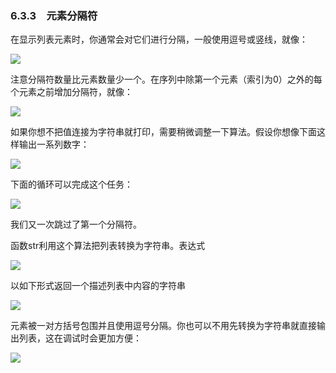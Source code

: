    

### 6.3.3　元素分隔符

在显示列表元素时，你通常会对它们进行分隔，一般使用逗号或竖线，就像：

![](../Images/image06529.gif)

注意分隔符数量比元素数量少一个。在序列中除第一个元素（索引为0）之外的每个元素之前增加分隔符，就像：

![](../Images/image06530.gif)

如果你想不把值连接为字符串就打印，需要稍微调整一下算法。假设你想像下面这样输出一系列数字：

![](../Images/image06531.gif)

下面的循环可以完成这个任务：

![](../Images/image06532.gif)

我们又一次跳过了第一个分隔符。

函数str利用这个算法把列表转换为字符串。表达式

![](../Images/image06533.gif)

以如下形式返回一个描述列表中内容的字符串

![](../Images/image06534.gif)

元素被一对方括号包围并且使用逗号分隔。你也可以不用先转换为字符串就直接输出列表，这在调试时会更加方便：

![](../Images/image06535.gif)